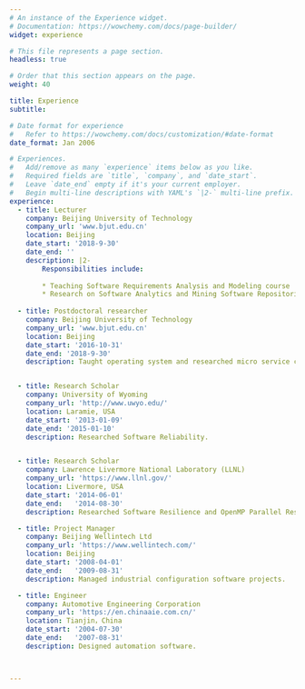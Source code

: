```yaml
---
# An instance of the Experience widget.
# Documentation: https://wowchemy.com/docs/page-builder/
widget: experience

# This file represents a page section.
headless: true

# Order that this section appears on the page.
weight: 40

title: Experience
subtitle:

# Date format for experience
#   Refer to https://wowchemy.com/docs/customization/#date-format
date_format: Jan 2006

# Experiences.
#   Add/remove as many `experience` items below as you like.
#   Required fields are `title`, `company`, and `date_start`.
#   Leave `date_end` empty if it's your current employer.
#   Begin multi-line descriptions with YAML's `|2-` multi-line prefix.
experience:
  - title: Lecturer
    company: Beijing University of Technology
    company_url: 'www.bjut.edu.cn'
    location: Beijing
    date_start: '2018-9-30'
    date_end: ''
    description: |2-
        Responsibilities include:
        
        * Teaching Software Requirements Analysis and Modeling course 
        * Research on Software Analytics and Mining Software Repositories (MSR) 
        
  - title: Postdoctoral researcher 
    company: Beijing University of Technology 
    company_url: 'www.bjut.edu.cn'
    location: Beijing
    date_start: '2016-10-31'
    date_end: '2018-9-30'
    description: Taught operating system and researched micro service computing.


  - title: Research Scholar 
    company: University of Wyoming 
    company_url: 'http://www.uwyo.edu/'
    location: Laramie, USA
    date_start: '2013-01-09'
    date_end: '2015-01-10'
    description: Researched Software Reliability.


  - title: Research Scholar 
    company: Lawrence Livermore National Laboratory (LLNL)
    company_url: 'https://www.llnl.gov/'
    location: Livermore, USA
    date_start: '2014-06-01'
    date_end:   '2014-08-30'
    description: Researched Software Resilience and OpenMP Parallel Resilience.

  - title: Project Manager 
    company: Beijing Wellintech Ltd
    company_url: 'https://www.wellintech.com/'
    location: Beijing
    date_start: '2008-04-01'
    date_end:   '2009-08-31'
    description: Managed industrial configuration software projects. 

  - title: Engineer 
    company: Automotive Engineering Corporation
    company_url: 'https://en.chinaaie.com.cn/'
    location: Tianjin，China
    date_start: '2004-07-30'
    date_end:   '2007-08-31'
    description: Designed automation software.



---
```

